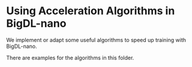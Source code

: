 # Using Acceleration Algorithms in BigDL-nano

We implement or adapt some useful algorithms to speed up training with BigDL-nano.

There are examples for the algorithms in this folder.
